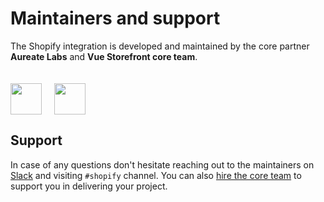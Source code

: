 # Maintainers and support

The Shopify integration is developed and maintained by the core partner **Aureate Labs** and **Vue Storefront core team**.

<img src="https://aureatelabs.com/wp-content/uploads/aureate-logo.png" style="margin-top: 20px;margin-right: 20px;" height="50px" /><img src="https://miro.medium.com/max/9286/1*QU9F6hQlFyHsJIbsdmt6FA.png" style="margin-top: 20px;" height="50px"/>

## Support

In case of any questions don't hesitate reaching out to the maintainers on [Slack](slack.vuestorefront.io) and visiting `#shopify` channel. You can also [hire the core team](https://www.vuestorefront.io/support) to support you in delivering your project.

<PersonTile 
  photo="https://avatars2.githubusercontent.com/u/783102?s=460&u=38994305c6b6ce2be5519544251d6875263dfb1a&v=4"
  name="Yogesh Suhagiya"
  company="Aureate Labs"
  slack="yogeshsuhagiya"
/>